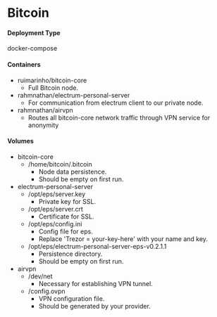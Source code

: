 <h1>Bitcoin</h1>
<h4>Deployment Type</h4>

docker-compose

<h4>Containers</h4>

 - ruimarinho/bitcoin-core
    - Full Bitcoin node.
 - rahmnathan/electrum-personal-server
    - For communication from electrum client to our private node.
 - rahmnathan/airvpn
    - Routes all bitcoin-core network traffic through VPN service for anonymity
    
<h4>Volumes</h4>

 - bitcoin-core
    - /home/bitcoin/.bitcoin
        - Node data persistence.
        - Should be empty on first run.
 - electrum-personal-server
    - /opt/eps/server.key
        - Private key for SSL.
    - /opt/eps/server.crt
        - Certificate for SSL.
    - /opt/eps/config.ini
        - Config file for eps.
        - Replace 'Trezor = your-key-here' with your name and key.
    - /opt/eps/electrum-personal-server-eps-v0.2.1.1
        - Persistence directory. 
        - Should be empty on first run.
 - airvpn
    - /dev/net
        - Necessary for establishing VPN tunnel.
    - /config.ovpn
        - VPN configuration file.
        - Should be generated by your provider.